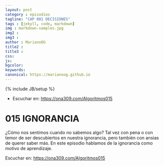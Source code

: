 ```yaml
---
layout: post
category : episodios
tagline: "CAP 001 DECISIONES"
tags : [jekyll, code, markdown]
img : markdown-samples.jpg
img2 : 
img3 : 
author : MarianoOG
title2 : 
title3 : 
css: 
js: 
bgcolor: 
keywords: 
canonical: https://marianoog.github.io
---
```

{% include JB/setup %}
* Escuchar en: https://ona309.com/Algoritmos015
<!--more-->

# 015 IGNORANCIA

¿Cómo nos sentimos cuando no sabemos algo? Tal vez con pena o con temor de ser descubiertos en nuestra ignorancia, pero también con ansias de querer saber más. En este episodio hablamos de la ignorancia como motivo de aprendizaje.

Escuchar en: https://ona309.com/Algoritmos015
